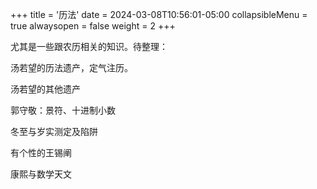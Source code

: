 +++
title = '历法'
date = 2024-03-08T10:56:01-05:00
collapsibleMenu = true
alwaysopen = false
weight = 2
+++

尤其是一些跟农历相关的知识。待整理：

汤若望的历法遗产，定气注历。

汤若望的其他遗产

郭守敬：景符、十进制小数

冬至与岁实测定及陷阱

有个性的王锡阐

康熙与数学天文

